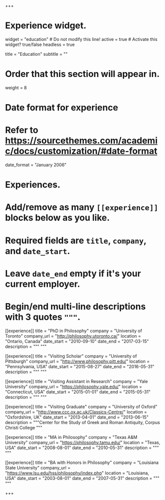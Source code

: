 +++
# Experience widget.
widget = "education"  # Do not modify this line!
active = true  # Activate this widget? true/false
headless = true

title = "Education"
subtitle = ""

# Order that this section will appear in.
weight = 8

# Date format for experience
#   Refer to https://sourcethemes.com/academic/docs/customization/#date-format
date_format = "January 2006"

# Experiences.
#   Add/remove as many `[[experience]]` blocks below as you like.
#   Required fields are `title`, `company`, and `date_start`.
#   Leave `date_end` empty if it's your current employer.
#   Begin/end multi-line descriptions with 3 quotes `"""`.

[[experience]]
  title = "PhD in Philosophy"
  company = "University of Toronto"
  company_url = "http://philosophy.utoronto.ca/"
  location = "Ontario, Canada"
  date_start = "2010-09-10"
  date_end = "2017-03-15"
  description = """
    """

[[experience]]
  title = "Visiting Scholar"
  company = "University of Pittsburgh"
  company_url = "http://www.philosophy.pitt.edu/"
  location = "Pennsylvania, USA"
  date_start = "2015-08-27"
  date_end = "2016-05-31"
  description = """
        """

[[experience]]
  title = "Visiting Assistant in Research"
  company = "Yale University"
  company_url = "https://philosophy.yale.edu/"
  location = "Connecticut, USA"
  date_start = "2015-01-01"
  date_end = "2015-05-31"
  description = """
        """

[[experience]]
  title = "Visiting Graduate"
  company = "University of Oxford"
  company_url = "http://www.ccc.ox.ac.uk/Classics-Centre/"
  location = "Oxfordshire, UK"
  date_start = "2013-04-01"
  date_end = "2013-06-15"
  description = """Center for the Study of Greek and Roman Antiquity, Corpus Christi College
        """

[[experience]]
  title = "MA in Philosophy"
  company = "Texas A&M University"
  company_url = "https://philosophy.tamu.edu/"
  location = "Texas, USA"
  date_start = "2008-08-01"
  date_end = "2010-05-31"
  description = """
        """

[[experience]]
  title = "BA with Honors in Philosophy"
  company = "Louisiana State University"
  company_url = "https://www.lsu.edu/hss/philosophy/index.php"
  location = "Louisiana, USA"
  date_start = "2003-08-01"
  date_end = "2007-05-31"
  description = """
        """


+++
